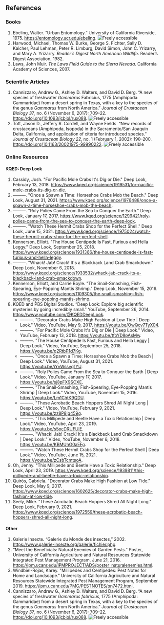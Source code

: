 <!--
title: Other Arthropods
icon: shrimp
owner: August Frisk
-->
## References

### Books
1. Ebeling, Walter. “Urban Entomology.” University of California Riverside, 1975. https://entomology.ucr.edu/ebeling. ![Freely accessible]
1. Harwood, Michael, Thomas W. Burke, George S. Fichter, Sally D. Kaicher, Paul Lehman, Peter R. Limburg, David Simon, John C. Yrizarry, and Mary A. Yrizarry. *Reader’s Digest North American Wildlife*. Reader’s Digest Association, 1982.
1. Laws, John Muir. *The Laws Field Guide to the Sierra Nevada*. California Academy of Sciences, 2007.


### Scientific Articles
1. Cannizzaro, Andrew G., Ashley D. Walters, and David D. Berg. “A new species of freshwater *Gammarus* Fabricius, 1775 (Amphipoda: Gammaridae) from a desert spring in Texas, with a key to the species of the genus *Gammarus* from North America.” *Journal of Crustacean Biology 37*, no. 6 (November 6, 2017): 709–22. https://doi.org/10.1093/jcbiol/rux088. ![Freely accessible]
1. Toft, Jason D., Jeffery R. Cordell, and Wayne Fields. “New records of crustaceans (Amphipoda, Isopoda) in the Sacramento/San Joaquin Delta, California, and application of citeria for introduced species.” *Journal of Crustacean Biology 22*, no. 1 (February 1, 2002): 190–200. https://doi.org/10.1163/20021975-99990222. ![Freely accessible]


### Online Resources
#### KQED: Deep Look
1. Cassidy, Josh. "For Pacific Mole Crabs It's Dig or Die." Deep Look, February 13, 2018. https://www.kqed.org/science/1919531/for-pacific-mole-crabs-its-dig-or-die.
1. ———. "Once a Spawn a Time: Horseshoe Crabs Mob the Beach." Deep Look, August 31, 2021. https://www.kqed.org/science/1976488/once-a-spawn-a-time-horseshoe-crabs-mob-the-beach.
1. ———. "Roly Polies Came From the Sea to Conquer the Earth." Deep Look, January 17, 2017. https://www.kqed.org/science/1299421/roly-polies-came-from-the-sea-to-conquer-the-earth-deep-look.
1. ———. "Watch These Hermit Crabs Shop for the Perfect Shell." Deep Look, June 15, 2021. https://www.kqed.org/science/1975024/watch-these-hermit-crabs-shop-for-the-perfect-shell.
1. Kennerson, Elliott. "The House Centipede Is Fast, Furious and Hella Leggy." Deep Look, September 25, 2018. https://www.kqed.org/science/1931366/the-house-centipede-is-fast-furious-and-hella-leggy.
1. ———. "Whack! Jab! Crack! It's a Blackback Land Crab Smackdown." Deep Look, November 6, 2018. https://www.kqed.org/science/1933532/whack-jab-crack-its-a-blackback-land-crab-smackdown.
1. Kennerson, Elliott, and Carrie Boyle. "The Snail-Smashing, Fish-Spearing, Eye-Popping Mantis Shrimp." Deep Look, November 15, 2016. https://www.kqed.org/science/1109305/the-snail-smashing-fish-spearing-eye-popping-mantis-shrimp.
1. KQED and PBS Digital Studios. “Deep Look: Explore big scientific mysteries by going incredibly small.” YouTube, September 26, 2014. https://www.youtube.com/@KQEDDeepLook.
   * ———. "Decorator Crabs Make High Fashion at Low Tide | Deep Look." Video, YouTube, May 9, 2017. https://youtu.be/OwQcv7TyX04.
   * ———. "For Pacific Mole Crabs It's Dig or Die | Deep Look." Video, YouTube, February 13, 2018. https://youtu.be/tfoYD8pAsMw.
   * ———. "The House Centipede Is Fast, Furious and Hella Leggy | Deep Look." Video, YouTube, September 25, 2018. https://youtu.be/q2RtbP1d7Kg.
   * ———. "Once a Spawn a Time: Horseshoe Crabs Mob the Beach | Deep Look." Video, YouTube, August 31, 2021. https://youtu.be/iYvWssvg1YU.
   * ———. "Roly Polies Came From the Sea to Conquer the Earth | Deep Look." Video, YouTube, January 17, 2017. https://youtu.be/sj8pFX9SOXE.
   * ———. "The Snail-Smashing, Fish-Spearing, Eye-Popping Mantis Shrimp | Deep Look." Video, YouTube, November 15, 2016. https://youtu.be/Lm1ChtK9QDU.
   * ———. "These Acrobatic Beach Hoppers Shred All Night Long | Deep Look." Video, YouTube, February 9, 2021. https://youtu.be/zz8P8ig459g.
   * ———. "This Millipede and Beetle Have a Toxic Relationship | Deep Look." Video, YouTube, April 23, 2019. https://youtu.be/s5ocDRUFUIE.
   * ———. "Whack! Jab! Crack! It's a Blackback Land Crab Smackdown | Deep Look." Video, YouTube, November 6, 2018. https://youtu.be/KBMUhG0aEFg.
   * ———. "Watch These Hermit Crabs Shop for the Perfect Shell | Deep Look." Video, YouTube, June 15, 2021. https://youtu.be/zCsbTcmtsoA.
1. Oh, Jenny. "This Millipede and Beetle Have a Toxic Relationship." Deep Look, April 23, 2019. https://www.kqed.org/science/1939811/this-millipede-and-beetle-have-a-toxic-relationship.
1. Quirós, Gabriela. "Decorator Crabs Make High Fashion at Low Tide." Deep Look, May 9, 2017. https://www.kqed.org/science/1602625/decorator-crabs-make-high-fashion-at-low-tide.
1. Seely, Mike. "These Acrobatic Beach Hoppers Shred All Night Long." Deep Look, February 9, 2021. https://www.kqed.org/science/1972559/these-acrobatic-beach-hoppers-shred-all-night-long.


#### Other
1. Galerie Insecte. “Galerie du Monde des insectes,” 2002. https://www.galerie-insecte.org/galerie/fichier.php.
1. “Meet the Beneficials: Natural Enemies of Garden Pests.” Poster, University of California Agriculture and Natural Resources Statewide Integrated Pest Management Program, June 21, 2016. https://ipm.ucanr.edu/IPMPROJECT/ADS/poster_naturalenemies.html.
1. Windbiel-Rojas, Karey. "Millipedes and Centipedes: Pest Notes for Home and Landscape." University of California Agriculture and Natural Resources Statewide Integrated Pest Management Program, September 2019. https://ipm.ucanr.edu/PMG/PESTNOTES/pn7472.html.
1. Cannizzaro, Andrew G., Ashley D. Walters, and David D. Berg. “A new species of freshwater *Gammarus fabricius*, 1775 (Amphipoda: Gammaridae) from a desert spring in Texas, with a key to the species of the genus *Gammarus* from North America.” *Journal of Crustacean Biology 37*, no. 6 (November 6, 2017): 709–22. https://doi.org/10.1093/jcbiol/rux088. ![Freely accessible]


<!-- badges -->
[Freely accessible]: https://img.shields.io/badge/Freely%20accessible-informational?style=flat-square&logo=data%3Aimage%2Fpng%3Bbase64%2CiVBORw0KGgoAAAANSUhEUgAAAIwAAACgCAYAAADeroRzAAAFfElEQVR4Xu2b7VnrMBhDy1owA%2BwAg8EOMAOs1dv0ueEJbdPYsfwln%2FzFFpF0%2BiZN4OHAcXj%2Ffj6%2BPn4GJfFwOoIWmi4azvzxdKi7HAkie2ByALIFnDNAlsDEXGK2yk%2F5%2BcfPy%2BHt6csqYyszNaZJKFAuU8cCmJZBuQSqd3C6BqYnUFzA6RaYnmGZ4elx2nQHjAMoPU%2BbroBxhKW3adMNMM6w9ARN88C08kwl9Otz6rrW72uaBmY0WGbYWn7g1ywwo8LSOjRNAjM6LC1D0yQwI9zght7rtHZP0xwwwHKNUkvQNAUMsKzPnVagaQYYYNm%2BSLUADcBs99TMCoD5X0Xt6RJTRE%2FnmoP06hOmRgGqB2M1zn2CIAZwNTRDAZMr6NLPjXL5CIGrKjClPqGlAi7lp%2BaUsQemFCzLT2cJcGr4OoMaMoZyrMkdquo%2BZa%2F33P5qTRlLYGp9%2Bi7hyg1NDZ9VgMkZZI0Q702hnF5rTBkrYFqDZQYpJzSlPRcHxim8mPubXL4BJqaFxdrSwe05zRzQlPZtMWFKh7YHllyXp9LeiwKT64lo6dAAJiWBiL0OIznC7upSVQ41PihFJ4wqqGUTNUJLhUaVQw3vXQNTI7BUWFT3MrW8A4yKgEid1Ps5e2BUY3jupfa7okg%2Bbi7fC00tWIq%2BfFQDUzM0BSxLjdBsWvBc7JIUGkpoGS2EF3quoevWJk5LXgEmtE3WnRMAGECISgBgouJicZfAtHRNHw0hgBmt8US%2FAJMY4GjbAWa0xhP9AkxigKNtB5jRGk%2F0CzCJAY62HWBGazzRL8AkBjjadoAZrfFEvwCTGOBo2wFmtMYT%2FQJMYoCjbQeY0RpP9AswiQGOth1gRms80S%2FAJAY42nYJMOo%2F8B6thJJ%2BU%2F%2F4bBcwe%2F%2BfpmQw%2FK7tBPb8b1cUMEyS7RJ6XRE6eYKBAZZeUQg%2F7xBoNoEBlPDAXVbeA%2BcuMMDigkC8jzVoVoEBlviQ3XbcguYmMMDiVv1%2BP5fQXAEDLPvDdd25hAZgXFsW%2BloFhukiTNlMaobmz4QBGLOWhXaugAEWYbqmUhM0vxMGYExbFtr6BYaXicJUjaWml5XnCcN0MW5ZbA1gxIG6ywGMe8NifwAjDtRdDmDcGxb7AxhxoO5yAOPesNgfwIgDdZcDGPeGxf4ARhyouxzAuDcs9gcw4kDd5QDGvWGxP4ARB%2BouBzDuDYv9AYw4UHc5gHFvWOwPYMSBussBjHvDYn8AIw7UXQ5g3BsW%2BwMYcaDucgDj3rDYH8CIA3WXAxj3hsX%2BAEYcqLscwLg3LPYHMOJA3eUAxr1hsT%2BAEQfqLgcw7g2L%2FQGMOFB3OYBxb1jsD2DEgbrLAYx7w2J%2FACMO1F0OYNwbFvsDGHGg7nIA496w2B%2FAiAN1lwMY94bF%2FgBGHKi7HMC4Nyz2BzDiQN3lAMa9YbE%2FgBEH6i4HMO4Ni%2F0BjDhQdzmAcW9Y7A9gxIG6ywGMe8NifwAjDtRdDmDcGxb7AxhxoO5yAOPesNgfwIgDdZcDGPeGxf4ARhyouxzAuDcs9gcw4kDd5QDGvWGxP4ARB%2BouBzDuDYv9AYw4UHc5gHFvWOwPYMSBussBjHvDYn8AIw7UXQ5g3BsW%2BwMYcaDucmdg3r%2Bfj6%2BPn%2B5e8ZeYwMfPy%2BEMzHQcT0eiHtvNE3iYDoAxb1lo7w8wTBlhsoZS83D5nTAAY9iy0NJNYIBGmLCR1PLW5c%2BEARijloVW7gIDNMKkDaSWsEx2riYM35oMWhZZuITlLjBMGlHqncrcgmUTGKDptO3E016DJQgYLlGJ6Xe0%2FR4os43Ve5hbPnl90FH7kacaAkvUhFn%2Bfl5WRrbR6PLpZeLb01fU0IhavOabydMoETdOK3SSrDn6B8v77gU79UcnAAAAAElFTkSuQmCC
